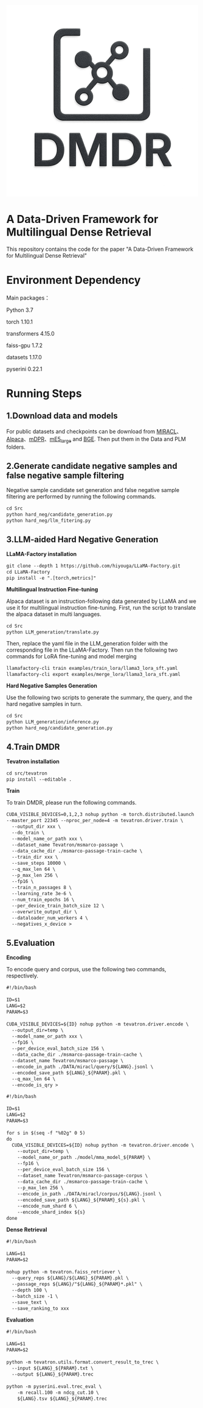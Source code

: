 ![logo](figs/logo.png)
# A Data-Driven Framework for Multilingual Dense Retrieval

This repository contains the code for the paper "A Data-Driven Framework for Multilingual Dense Retrieval"

# Environment Dependency

Main packages：

Python 3.7

torch 1.10.1

transformers 4.15.0

faiss-gpu 1.7.2

datasets 1.17.0

pyserini 0.22.1

# Running Steps

## 1.Download data and models

For public datasets and checkpoints can be download from [MIRACL](https://huggingface.co/datasets/miracl/miracl-corpus)、[Alpaca](https://github.com/tatsu-lab/stanford_alpaca)、[mDPR](https://huggingface.co/castorini/mdpr-tied-pft-msmarco)、[mE5<sub>large</sub>](https://huggingface.co/intfloat/multilingual-e5-large) and [BGE](https://huggingface.co/BAAI/bge-m3). Then put them in the Data and PLM folders.

## 2.Generate candidate negative samples and false negative sample filtering

Negative sample candidate set generation and false negative sample filtering are performed by running the following commands.

```
cd Src
python hard_neg/candidate_generation.py
python hard_neg/llm_fitering.py
```

## 3.LLM-aided Hard Negative Generation

**LLaMA-Factory installation**

```
git clone --depth 1 https://github.com/hiyouga/LLaMA-Factory.git
cd LLaMA-Factory
pip install -e ".[torch,metrics]"
```

**Multilingual Instruction Fine-tuning**

​Alpaca dataset is an instruction-following data generated by LLaMA and we use it for multilingual 		  instruction fine-tuning. First, run the script to translate the alpaca dataset in multi languages.

```
cd Src
python LLM_generation/translate.py
```

​Then, replace the yaml file in the LLM_generation folder with the corresponding file in the LLaMA-Factory. Then 	run the following two commands for LoRA fine-tuning and model merging

```
llamafactory-cli train examples/train_lora/llama3_lora_sft.yaml
llamafactory-cli export examples/merge_lora/llama3_lora_sft.yaml
```

**Hard Negative Samples Generation**

Use the following two scripts to generate the summary, the query, and the hard negative samples in turn.

```
cd Src
python LLM_generation/inference.py
python hard_neg/candidate_generation.py
```

## 4.Train DMDR

**Tevatron installation**

```
cd src/tevatron
pip install --editable .
```

**Train**

To train DMDR, please run the following commands. 

```
CUDA_VISIBLE_DEVICES=0,1,2,3 nohup python -m torch.distributed.launch --master_port 22345 --nproc_per_node=4 -m tevatron.driver.train \
  --output_dir xxx \
  --do_train \
  --model_name_or_path xxx \
  --dataset_name Tevatron/msmarco-passage \
  --data_cache_dir ./msmarco-passage-train-cache \
  --train_dir xxx \
  --save_steps 10000 \
  --q_max_len 64 \
  --p_max_len 256 \
  --fp16 \
  --train_n_passages 8 \
  --learning_rate 3e-6 \
  --num_train_epochs 16 \
  --per_device_train_batch_size 12 \
  --overwrite_output_dir \
  --dataloader_num_workers 4 \
  --negatives_x_device > 
```



## 5.Evaluation

**Encoding**

To encode query and corpus, use the following two commands, respectively.

```
#!/bin/bash

ID=$1
LANG=$2
PARAM=$3

CUDA_VISIBLE_DEVICES=${ID} nohup python -m tevatron.driver.encode \
  --output_dir=temp \
  --model_name_or_path xxx \
  --fp16 \
  --per_device_eval_batch_size 156 \
  --data_cache_dir ./msmarco-passage-train-cache \
  --dataset_name Tevatron/msmarco-passage \
  --encode_in_path ./DATA/miracl/query/${LANG}.jsonl \
  --encoded_save_path ${LANG}_${PARAM}.pkl \
  --q_max_len 64 \
  --encode_is_qry > 
```



```
#!/bin/bash

ID=$1
LANG=$2
PARAM=$3

for s in $(seq -f "%02g" 0 5)
do
  CUDA_VISIBLE_DEVICES=${ID} nohup python -m tevatron.driver.encode \
    --output_dir=temp \
    --model_name_or_path ./model/mma_model_${PARAM} \
    --fp16 \
    --per_device_eval_batch_size 156 \
    --dataset_name Tevatron/msmarco-passage-corpus \
    --data_cache_dir ./msmarco-passage-train-cache \
    --p_max_len 256 \
    --encode_in_path ./DATA/miracl/corpus/${LANG}.jsonl \
    --encoded_save_path ${LANG}_${PARAM}_${s}.pkl \
    --encode_num_shard 6 \
    --encode_shard_index ${s}
done
```



**Dense Retrieval**

```
#!/bin/bash

LANG=$1
PARAM=$2

nohup python -m tevatron.faiss_retriever \
  --query_reps ${LANG}/${LANG}_${PARAM}.pkl \
  --passage_reps ${LANG}/"${LANG}_${PARAM}*.pkl" \
  --depth 100 \
  --batch_size -1 \
  --save_text \
  --save_ranking_to xxx
```



**Evaluation**

  ```
  #!/bin/bash
  
  LANG=$1
  PARAM=$2
  
  python -m tevatron.utils.format.convert_result_to_trec \
    --input ${LANG}_${PARAM}.txt \
    --output ${LANG}_${PARAM}.trec
  
  python -m pyserini.eval.trec_eval \
      -m recall.100 -m ndcg_cut.10 \
      ${LANG}.tsv ${LANG}_${PARAM}.trec
  ```

  

